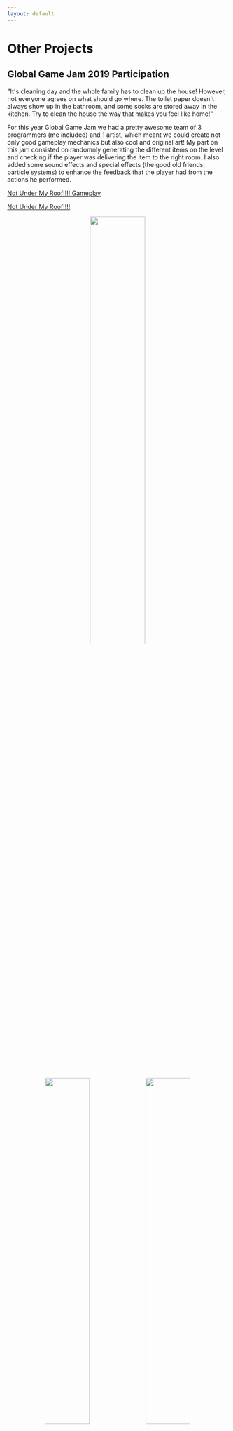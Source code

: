 ```yaml
---
layout: default
---
```


# Other Projects

## Global Game Jam 2019 Participation

"It's cleaning day and the whole family has to clean up the house! However, not everyone agrees on what should go where. The toilet paper doesn't always show up in the bathroom, and some socks are stored away in the kitchen. Try to clean the house the way that makes you feel like home!"

For this year Global Game Jam we had a pretty awesome team of 3 programmers (me included) and 1 artist, which meant we could create not only good gameplay mechanics but also cool and original art! My part on this jam consisted on randomnly generating the different items on the level and checking if the player was delivering the item to the right room. I also added some sound effects and special effects (the good old friends, particle systems) to enhance the feedback that the player had from the actions he performed.

[Not Under My Roof!!!! Gameplay](https://www.youtube.com/watch?v=oz2d1VIaBFA&feature=youtu.be)

[Not Under My Roof!!!!](https://globalgamejam.org/2019/games/not-under-my-roof)

<p align="center">
    <img src="https://github.com/iris-rod/portfolio/blob/master/img/NotUndeerMyRoof1.png?raw=true" width="50%"/>
</p>
<p align="center">
    <img src="https://github.com/iris-rod/portfolio/blob/master/img/NotUndeerMyRoof2.png?raw=true" width="45%"/>
    <img src="https://github.com/iris-rod/portfolio/blob/master/img/NotUndeerMyRoof3.png?raw=true" width="45%"/>
</p>

## Sugar Jam Participation

This game jam was a different experience from the previous game jams that I had already participated in, but still fun and a good opportunity to explore new things. The whole concept of this jam was to use Sugar, a social gamification asset that helps adding competitive, cooperative and goal based mechanics. We were a team of 3, all programmers, and we decided to make a joust like game between robots. You built your robot with different parts (machine gun, shield, cannon,...) which are represented as cards that you can win through the jousting.

I made the robots parts and animated them using the Puppet 2D asset from Unity. This made it easier to create cool animations to the different body parts of the robot without having to create several sprites. It was a challenging and fun concept to tackle in this game jam and, although there are a lot of things I would improve, it was a good way to learn a bit more about animation.

[Diet Beat](https://ratuspro.itch.io/diet-beat)

<p align="center">
    <img src="https://github.com/iris-rod/portfolio/blob/master/img/DB1.png?raw=true" width="50%"/>
</p>
<p align="center">
    <img src="https://github.com/iris-rod/portfolio/blob/master/img/DB2.png?raw=true" width="40%"/>
    <img src="https://github.com/iris-rod/portfolio/blob/master/img/DB3.png?raw=true" width="40%"/>
</p>
<p align="center">
    <img src="https://github.com/iris-rod/portfolio/blob/master/img/DB4.png?raw=true" width="40%"/>
    <img src="https://github.com/iris-rod/portfolio/blob/master/img/DB5.png?raw=true" width="40%"/>
</p>

## Breaking Dev 2018 Participation

"Dare to face your fears in your own dreams with the help of your trust worthy teddy bear!"

I participated in the Breaking Dev 2018 edition at Instituto Superior Técnico Campus TagusPark and created another multiplayer game, this time in a two-man team. We made it all from scratch, except the sounds and my focus was on all the art and animations, which was the first time I had ever done it. It was a full-on weekend of drawing and coding, but it was a lot of fun!

[Keep Dreamin' Gameplay](https://www.youtube.com/watch?v=oz2d1VIaBFA&feature=youtu.be)

<p align="center">
    <img src="https://github.com/iris-rod/portfolio/blob/master/img/KD_screenshot.png?raw=true" width="40%"/>
</p>

## Global Game Jam 2018 Participation

"Three amigos from the latino side of America want to feed their family and get a nice job in the land of the free. But there is only one passport! 
Cooperate with your fellows to cross the border without getting caught by the Immigration Control."

I participated in the Global Game Jam 2018 edition and created a fun multiplayer game with some friends. My job on the team was to create differet types of traps to be set in different levels as a way to increase the difficulty as the players progress through the game.

[Juan Forrest Juan!](https://globalgamejam.org/2018/games/juan-forrest-juan)

<p align="center">
    <img src="https://github.com/iris-rod/portfolio/blob/master/img/GGJ.png?raw=true" width="40%"/>
</p>



